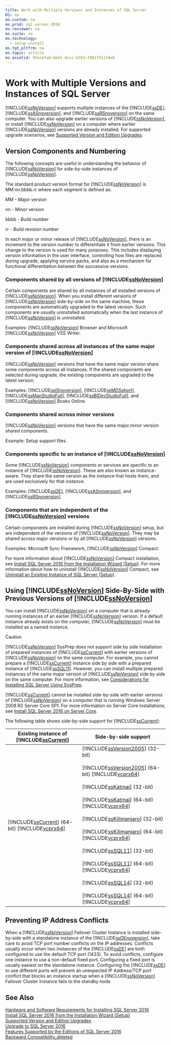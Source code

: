 ```yaml
---
title: Work with Multiple Versions and Instances of SQL Server
H1: na
ms.custom: na
ms.prod: sql-server-2016
ms.reviewer: na
ms.suite: na
ms.technology: 
  - setup-install
ms.tgt_pltfrm: na
ms.topic: article
ms.assetid: 93acefa8-bb41-4ccc-b763-7801f51134e0
---
```

# Work with Multiple Versions and Instances of SQL Server
  [!INCLUDE[ssNoVersion](../../Token/Other/ssNoVersion_md.md)] supports multiple instances of the [!INCLUDE[ssDE](../../Token/Other/ssDE_md.md)], [!INCLUDE[ssASnoversion](../../Token/Other/ssASnoversion_md.md)], and [!INCLUDE[ssRSnoversion](../../Token/Other/ssRSnoversion_md.md)] on the same computer. You can also upgrade earlier versions of [!INCLUDE[ssNoVersion](../../Token/Other/ssNoVersion_md.md)], or install [!INCLUDE[ssNoVersion](../../Token/Other/ssNoVersion_md.md)] on a computer where earlier [!INCLUDE[ssNoVersion](../../Token/Other/ssNoVersion_md.md)] versions are already installed. For supported upgrade scenarios, see [Supported Version and Edition Upgrades](../../Topics/TopicNameNotContainA/Supported-Version-and-Edition-Upgrades.md).  
  
## Version Components and Numbering  
 The following concepts are useful in understanding the behavior of [!INCLUDE[ssNoVersion](../../Token/Other/ssNoVersion_md.md)] for side\-by\-side instances of [!INCLUDE[ssNoVersion](../../Token/Other/ssNoVersion_md.md)].  
  
 The standard product version format for [!INCLUDE[ssNoVersion](../../Token/Other/ssNoVersion_md.md)] is MM.nn.bbbb.rr where each segment is defined as:  
  
 MM \- Major version  
  
 nn \- Minor version  
  
 bbbb \- Build number  
  
 rr \- Build revision number  
  
 In each major or minor release of [!INCLUDE[ssNoVersion](../../Token/Other/ssNoVersion_md.md)], there is an increment to the version number to differentiate it from earlier versions. This change to the version is used for many purposes. This includes displaying version information in the user interface, controlling how files are replaced during upgrade, applying service packs, and also as a mechanism for functional differentiation between the successive versions.  
  
### Components shared by all versions of [!INCLUDE[ssNoVersion](../../Token/Other/ssNoVersion_md.md)]  
 Certain components are shared by all instances of all installed versions of [!INCLUDE[ssNoVersion](../../Token/Other/ssNoVersion_md.md)]. When you install different versions of [!INCLUDE[ssNoVersion](../../Token/Other/ssNoVersion_md.md)] side\-by\-side on the same machine, these components are automatically upgraded to the latest version. Such components are usually uninstalled automatically when the last instance of [!INCLUDE[ssNoVersion](../../Token/Other/ssNoVersion_md.md)] is uninstalled.  
  
 Examples: [!INCLUDE[ssNoVersion](../../Token/Other/ssNoVersion_md.md)] Browser and Microsoft [!INCLUDE[ssNoVersion](../../Token/Other/ssNoVersion_md.md)] VSS Writer.  
  
### Components shared across all instances of the same major version of [!INCLUDE[ssNoVersion](../../Token/Other/ssNoVersion_md.md)]  
 [!INCLUDE[ssNoVersion](../../Token/Other/ssNoVersion_md.md)] versions that have the same major version share some components across all instances. If the shared components are selected during upgrade, the existing components are upgraded to the latest version.  
  
 Examples: [!INCLUDE[ssISnoversion](../../Token/Other/ssISnoversion_md.md)], [!INCLUDE[ssMDSshort](../../Token/Other/ssMDSshort_md.md)], [!INCLUDE[ssManStudioFull](../../Token/Other/ssManStudioFull_md.md)], [!INCLUDE[ssBIDevStudioFull](../../Token/Other/ssBIDevStudioFull_md.md)], and [!INCLUDE[ssNoVersion](../../Token/Other/ssNoVersion_md.md)] Books Online.  
  
### Components shared across minor versions  
 [!INCLUDE[ssNoVersion](../../Token/Other/ssNoVersion_md.md)] versions that have the same major.minor version shared components.  
  
 Example: Setup support files.  
  
### Components specific to an instance of [!INCLUDE[ssNoVersion](../../Token/Other/ssNoVersion_md.md)]  
 Some [!INCLUDE[ssNoVersion](../../Token/Other/ssNoVersion_md.md)] components or services are specific to an instance of [!INCLUDE[ssNoVersion](../../Token/Other/ssNoVersion_md.md)]. These are also known as instance\-aware. They share the same version as the instance that hosts them, and are used exclusively for that instance.  
  
 Examples: [!INCLUDE[ssDE](../../Token/Other/ssDE_md.md)], [!INCLUDE[ssASnoversion](../../Token/Other/ssASnoversion_md.md)], and [!INCLUDE[ssRSnoversion](../../Token/Other/ssRSnoversion_md.md)].  
  
### Components that are independent of the [!INCLUDE[ssNoVersion](../../Token/Other/ssNoVersion_md.md)] versions  
 Certain components are installed during [!INCLUDE[ssNoVersion](../../Token/Other/ssNoVersion_md.md)] setup, but are independent of the versions of [!INCLUDE[ssNoVersion](../../Token/Other/ssNoVersion_md.md)]. They may be shared across major versions or by all [!INCLUDE[ssNoVersion](../../Token/Other/ssNoVersion_md.md)] versions.  
  
 Examples: Microsoft Sync Framework, [!INCLUDE[ssNoVersion](../../Token/Other/ssNoVersion_md.md)] Compact.  
  
 For more information about [!INCLUDE[ssNoVersion](../../Token/Other/ssNoVersion_md.md)] Compact installation, see [Install SQL Server 2016 from the Installation Wizard &#40;Setup&#41;](../../Topics/TopicNameNotContainA/Install-SQL-Server-2016-from-the-Installation-Wizard--Setup-.md). For more information about how to uninstall [!INCLUDE[ssNoVersion](../../Token/Other/ssNoVersion_md.md)] Compact, see [Uninstall an Existing Instance of SQL Server &#40;Setup&#41;](../../Topics/TopicNameNotContainA/Uninstall-an-Existing-Instance-of-SQL-Server--Setup-.md).  
  
## Using [!INCLUDE[ssNoVersion](../../Token/Other/ssNoVersion_md.md)] Side\-By\-Side with Previous Versions of [!INCLUDE[ssNoVersion](../../Token/Other/ssNoVersion_md.md)]  
 You can install [!INCLUDE[ssNoVersion](../../Token/Other/ssNoVersion_md.md)] on a computer that is already running instances of an earlier [!INCLUDE[ssNoVersion](../../Token/Other/ssNoVersion_md.md)] version. If a default instance already exists on the computer, [!INCLUDE[ssNoVersion](../../Token/Other/ssNoVersion_md.md)] must be installed as a named instance.  
  
> [!CAUTION]  
>  [!INCLUDE[ssNoVersion](../../Token/Other/ssNoVersion_md.md)] SysPrep does not support side by side installation of prepared instances of [!INCLUDE[ssCurrent](../../Token/Other/ssCurrent_md.md)] with earlier versions of [!INCLUDE[ssNoVersion](../../Token/Other/ssNoVersion_md.md)] on the same computer. For example, you cannot prepare a [!INCLUDE[ssCurrent](../../Token/Other/ssCurrent_md.md)] instance side by side with a prepared instance of [!INCLUDE[ssSQL11](../../Token/Other/ssSQL11_md.md)]. However, you can install multiple prepared instances of the same major version of [!INCLUDE[ssNoVersion](../../Token/Other/ssNoVersion_md.md)] side by side on the same computer. For more information, see [Considerations for Installing SQL Server Using SysPrep](../../Topics/TopicNameNotContainA/Considerations-for-Installing-SQL-Server-Using-SysPrep.md).  
>   
>  [!INCLUDE[ssCurrent](../../Token/Other/ssCurrent_md.md)] cannot be installed side\-by\-side with earlier versions of [!INCLUDE[ssNoVersion](../../Token/Other/ssNoVersion_md.md)] on a computer that is running Windows Server 2008 R2 Server Core SP1. For more information on Server Core installations, see [Install SQL Server 2016 on Server Core](../../Topics/TopicNameNotContainA/Install-SQL-Server-2016-on-Server-Core.md).  
  
 The following table shows side\-by\-side support for [!INCLUDE[ssCurrent](../../Token/Other/ssCurrent_md.md)]:  
  
|Existing instance of [!INCLUDE[ssCurrent](../../Token/Other/ssCurrent_md.md)]|Side\-by\-side support|  
|--------------------------------------------------|----------------------------|  
|[!INCLUDE[ssCurrent](../../Token/Other/ssCurrent_md.md)] \(64\-bit\) [!INCLUDE[vcprx64](../../Token/Other/vcprx64_md.md)]|[!INCLUDE[ssVersion2005](../../Token/Other/ssVersion2005_md.md)] \(32\-bit\)<br /><br /> [!INCLUDE[ssVersion2005](../../Token/Other/ssVersion2005_md.md)] \(64\-bit\) [!INCLUDE[vcprx64](../../Token/Other/vcprx64_md.md)]<br /><br /> [!INCLUDE[ssKatmai](../../Token/Other/ssKatmai_md.md)] \(32\-bit\)<br /><br /> [!INCLUDE[ssKatmai](../../Token/Other/ssKatmai_md.md)] \(64\-bit\) [!INCLUDE[vcprx64](../../Token/Other/vcprx64_md.md)]<br /><br /> [!INCLUDE[ssKilimanjaro](../../Token/Other/ssKilimanjaro_md.md)] \(32\-bit\)<br /><br /> [!INCLUDE[ssKilimanjaro](../../Token/Other/ssKilimanjaro_md.md)] \(64\-bit\) [!INCLUDE[vcprx64](../../Token/Other/vcprx64_md.md)]<br /><br /> [!INCLUDE[ssSQL11](../../Token/Other/ssSQL11_md.md)] \(32\-bit\)<br /><br /> [!INCLUDE[ssSQL11](../../Token/Other/ssSQL11_md.md)] \(64\-bit\) [!INCLUDE[vcprx64](../../Token/Other/vcprx64_md.md)]<br /><br /> [!INCLUDE[ssSQL14](../../Token/Other/ssSQL14_md.md)] \(32\-bit\)<br /><br /> [!INCLUDE[ssSQL14](../../Token/Other/ssSQL14_md.md)] \(64\-bit\) [!INCLUDE[vcprx64](../../Token/Other/vcprx64_md.md)]|  
  
## Preventing IP Address Conflicts  
 When a [!INCLUDE[ssNoVersion](../../Token/Other/ssNoVersion_md.md)] Failover Cluster Instance is installed side\-by\-side with a standalone instance of the [!INCLUDE[ssDEnoversion](../../Token/Other/ssDEnoversion_md.md)], take care to avoid TCP port number conflicts on the IP addresses. Conflicts usually occur when two instances of the [!INCLUDE[ssDE](../../Token/Other/ssDE_md.md)] are both configured to use the default TCP port \(1433\). To avoid conflicts, configure one instance to use a non\-default fixed port. Configuring a fixed port is usually easiest on the standalone instance. Configuring the [!INCLUDE[ssDE](../../Token/Other/ssDE_md.md)] to use different ports will prevent an unexpected IP Address\/TCP port conflict that blocks an instance startup when a [!INCLUDE[ssNoVersion](../../Token/Other/ssNoVersion_md.md)] Failover Cluster Instance fails to the standby node  
  
## See Also  
 [Hardware and Software Requirements for Installing SQL Server 2016](../../Topics/TopicNameNotContainA/Hardware-and-Software-Requirements-for-Installing-SQL-Server-2016.md)   
 [Install SQL Server 2016 from the Installation Wizard &#40;Setup&#41;](../../Topics/TopicNameNotContainA/Install-SQL-Server-2016-from-the-Installation-Wizard--Setup-.md)   
 [Supported Version and Edition Upgrades](../../Topics/TopicNameNotContainA/Supported-Version-and-Edition-Upgrades.md)   
 [Upgrade to SQL Server 2016](../../Topics/TopicNameNotContainA/Upgrade-to-SQL-Server-2016.md)   
 [Features Supported by the Editions of SQL Server 2016](../../Topics/TopicNameNotContainA/Features-Supported-by-the-Editions-of-SQL-Server-2016.md)   
 [Backward Compatibility_deleted](../Topic/Backward%20Compatibility_deleted.md)  
  
  